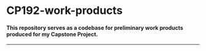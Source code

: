 # CP192-work-products

#### This repository serves as a codebase for preliminary work products produced for my Capstone Project.
---

